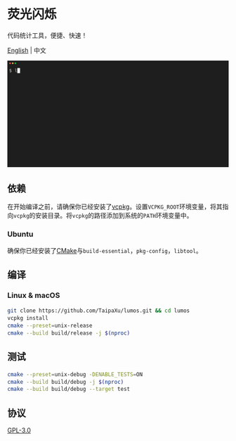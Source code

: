 # 荧光闪烁

代码统计工具，便捷、快速！

[English](./README.md) | 中文

![lumos](./lumos.gif)

## 依赖

在开始编译之前，请确保你已经安装了[vcpkg](https://github.com/microsoft/vcpkg)。设置`VCPKG_ROOT`环境变量，将其指向`vcpkg`的安装目录。将`vcpkg`的路径添加到系统的`PATH`环境变量中。

### Ubuntu

确保你已经安装了[CMake](https://cmake.org)与`build-essential`，`pkg-config`，`libtool`。

## 编译

### Linux & macOS

```sh
git clone https://github.com/TaipaXu/lumos.git && cd lumos
vcpkg install
cmake --preset=unix-release
cmake --build build/release -j $(nproc)
```

## 测试

```sh
cmake --preset=unix-debug -DENABLE_TESTS=ON
cmake --build build/debug -j $(nproc)
cmake --build build/debug --target test
```

## 协议

[GPL-3.0](LICENSE)
